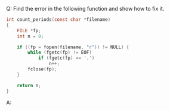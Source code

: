 Q: Find the error in the following function and show how to fix it.

```c
int count_periods(const char *filename)
{
    FILE *fp;
    int n = 0;

    if ((fp = fopen(filename, "r")) != NULL) {
        while (fgetc(fp) != EOF)
            if (fgetc(fp) == '.')
                n++;
        fclose(fp);
    }

    return n;
}
```

A:
